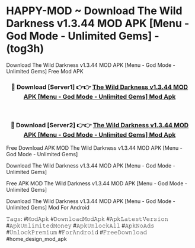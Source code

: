# HAPPY-MOD ~ Download The Wild Darkness v1.3.44 MOD APK [Menu - God Mode - Unlimited Gems] - (tog3h)
Download The Wild Darkness v1.3.44 MOD APK [Menu - God Mode - Unlimited Gems] Free Mod APK

<div align="center">
<h3>🔴 Download [Server1] 👉👉 <a href="https://apk-comot.site?title=The_Wild_Darkness_v1.3.44_MOD_APK_[Menu_-_God_Mode_-_Unlimited_Gems]">The Wild Darkness v1.3.44 MOD APK [Menu - God Mode - Unlimited Gems] Mod Apk</a></h3><br>

<h3>🔴 Download [Server2] 👉👉 <a href="https://apk-comot.site?title=The_Wild_Darkness_v1.3.44_MOD_APK_[Menu_-_God_Mode_-_Unlimited_Gems]">The Wild Darkness v1.3.44 MOD APK [Menu - God Mode - Unlimited Gems] Mod Apk</a></h3>
</div>


Free Download APK MOD The Wild Darkness v1.3.44 MOD APK [Menu - God Mode - Unlimited Gems]

Download The Wild Darkness v1.3.44 MOD APK [Menu - God Mode - Unlimited Gems] 

Free APK MOD The Wild Darkness v1.3.44 MOD APK [Menu - God Mode - Unlimited Gems] 

Download The Wild Darkness v1.3.44 MOD APK [Menu - God Mode - Unlimited Gems] Mod For Android

𝚃𝚊𝚐𝚜: #𝙼𝚘𝚍𝙰𝚙𝚔 #𝙳𝚘𝚠𝚗𝚕𝚘𝚊𝚍𝙼𝚘𝚍𝙰𝚙𝚔 #𝙰𝚙𝚔𝙻𝚊𝚝𝚎𝚜𝚝𝚅𝚎𝚛𝚜𝚒𝚘𝚗 #𝙰𝚙𝚔𝚄𝚗𝚕𝚒𝚖𝚒𝚝𝚎𝚍𝙼𝚘𝚗𝚎𝚢 #𝙰𝚙𝚔𝚄𝚗𝚕𝚘𝚌𝚔𝙰𝚕𝚕 #𝙰𝚙𝚔𝙽𝚘𝙰𝚍𝚜 #𝚄𝚗𝚕𝚘𝚌𝚔𝙿𝚛𝚎𝚖𝚒𝚞𝚖 #𝙵𝚘𝚛𝙰𝚗𝚍𝚛𝚘𝚒𝚍 #𝙵𝚛𝚎𝚎𝙳𝚘𝚠𝚗𝚕𝚘𝚊𝚍 #home_design_mod_apk